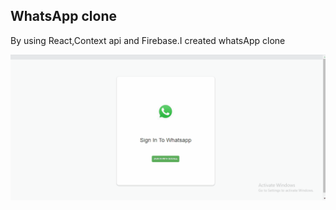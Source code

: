 ## WhatsApp clone
By using React,Context api and Firebase.I created whatsApp clone

![final](https://github.com/Ramya-shree-au9/whatsapp-clone/blob/master/Whatsapp%20clone.gif)